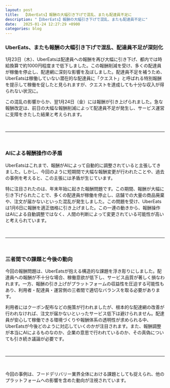 ```yaml
---
layout: post
title:  【UberEats】報酬の大幅引き下げで混乱、またも配達員不足に
description: "【UberEats】報酬の大幅引き下げで混乱、またも配達員不足に"
date:   2025-01-24 12:27:29 +0900
categories: blog
---
```


### UberEats、またも報酬の大幅引き下げで混乱、配達員不足が深刻化

1月23日（木）、UberEatsは配達員への報酬を再び大幅に引き下げ、都内では時給換算で約1000円程度まで低下しました。この報酬削減を受け、多くの配達員が稼働を停止し、配達網に深刻な影響を及ぼしました。配達員不足を補うため、UberEatsは稼働していない潜在的な配達員に「クエスト」と呼ばれる特別報酬を提示して稼働を促したと見られますが、クエストを達成しても十分な収入が得られない状況に。

この混乱の影響からか、翌1月24日（金）には報酬が引き上げられました。急な報酬改定は、前日の大幅な報酬削減によって配達員不足が発生し、サービス運営に支障をきたした結果と考えられます。

<br>

---

<br>

### AIによる報酬操作の矛盾

UberEatsはこれまで、報酬がAIによって自動的に調整されていると主張してきました。しかし、今回のように短期間で大幅な報酬変更が行われたことや、過去の事例を考えると、この主張には矛盾が生じています。

特に注目されたのは、年末年始に起きた報酬問題です。この期間、報酬が大幅に引き下げられたことで、多くの配達員が稼働を停止し、店舗での大量の商品廃棄や、注文が届かないといった混乱が発生しました。この問題を受け、UberEatsは1月6日に報酬を適正価格に引き上げました。この一連の動きから、報酬操作はAIによる自動調整ではなく、人間の判断によって変更されている可能性が高いと考えられています。

<br>

---

<br>

### 三者間での課題と今後の動向

今回の報酬問題は、UberEatsが抱える構造的な課題を浮き彫りにしました。配達員への報酬が不十分な場合、稼働意欲が低下し、サービス品質が著しく損なわれます。一方、報酬の引き上げがプラットフォームの収益性を圧迫する可能性もあり、利用者・配達員・運営側の三者間で適切なバランスを取る必要があります。

利用者にはクーポン配布などの施策が行われましたが、根本的な配達網の改善が行われなければ、注文が届かないといったサービス低下は避けられません。配達員が安心して稼働できる環境づくりや報酬体系の透明性が求められる中、UberEatsが今後どのように対応していくのかが注目されます。また、報酬調整が本当にAIによるものなのか、企業の意思で行われているのか、その真偽についても引き続き議論が必要です。

<br>

---

<br>

今回の事例は、フードデリバリー業界全体における課題としても捉えられ、他のプラットフォームへの影響を含めた動向が注視されています。
